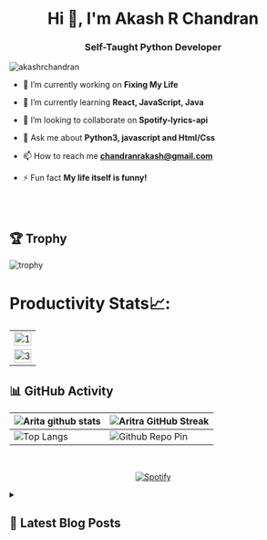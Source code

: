 <h1 align="center">Hi 👋, I'm Akash R Chandran</h1>

<h3 align="center">Self-Taught Python Developer</h3>

<p align="left"> <img src="https://komarev.com/ghpvc/?username=akashrchandran&label=Profile%20views&color=0e75b6&style=flat" alt="akashrchandran" /> </p>

- 🔭 I’m currently working on **Fixing My Life**

- 🌱 I’m currently learning **React, JavaScript, Java**

- 👯 I’m looking to collaborate on **Spotify-lyrics-api**

- 💬 Ask me about **Python3, javascript and Html/Css**

- 📫 How to reach me **chandranrakash@gmail.com**

- ⚡ Fun fact **My life itself is funny!**

<br>
<br>

## 🏆 Trophy
![trophy](https://github-profile-trophy.vercel.app/?username=akashrchandran)
# Productivity Stats📈:
<table>
  <tr>
    <td><img src="https://github-profile-summary-cards.vercel.app/api/cards/profile-details?username=akashrchandran&theme=monokai"  display=block width=100% height=auto  alt="1" ></td>
   </tr> 
   <tr>
      <td><img src="https://github-readme-activity-graph.cyclic.app/graph?username=akashrchandran&bg_color=1a1b27&color=be90f2&line=638fda&point=35aea1&area=true" display=block width=100% height=auto alt="3" ></td>
  </td>
  </tr>
</table>

## 📊 GitHub Activity
| ![Arita github stats](https://github-readme-stats-git-masterrstaa-rickstaa.vercel.app/api?username=akashrchandran&show_icons=true&theme=radical)             | ![Aritra GitHub Streak](https://streak-stats.demolab.com/?user=akashrchandran&theme=radical)                                                                                                           |
| --------------------------------------------------------------------------------------------------------------------------------- | ----------------------------------------------------------------------------------------------------------------------------------------------------------------------------------------------------------------- |
| ![Top Langs](https://github-readme-stats-git-masterrstaa-rickstaa.vercel.app/api/top-langs/?username=akashrchandran&langs_count=8&theme=radical&layout=compact) | ![Github Repo Pin](https://github-readme-stats-git-masterrstaa-rickstaa.vercel.app/api/pin/?username=akashrchandran&repo=spotify-lyrics-api&cache_seconds=86400&theme=radical) |

<br>

<div align="center">

[![Spotify](https://novatorem-two-alpha.vercel.app/api/spotify)](https://open.spotify.com/user/tmu94p08mnf6k686uc7dyox9x)
</div>

<details>
  <summary><h2>📜 Latest Blog Posts</h2></summary>
<!-- HASHNODE_BLOG:START -->
<p align="left">
<a href="https://akashrchandran.hashnode.dev/vercel-launches-3-new-storage-options-for-your-next-project-clhqbs9t5000109jx4rlhb58n" title="Vercel Launches 3 New Storage Options for Your Next Project!"><img src="https://cdn.hashnode.com/res/hashnode/image/upload/v1684242075188/a6cf8f33-bb8f-4679-a6b3-3158fafc64b9.png" alt="Vercel Launches 3 New Storage Options for Your Next Project!" width="250px" align="left" /></a>
<a href="https://akashrchandran.hashnode.dev/vercel-launches-3-new-storage-options-for-your-next-project-clhqbs9t5000109jx4rlhb58n" title="Vercel Launches 3 New Storage Options for Your Next Project!"><strong>Vercel Launches 3 New Storage Options for Your Next Project!</strong></a>
<div><strong>16 May 2023</strong> | <strong>Updated: 16 May 2023</strong></div>
<br/> If you have tried manually deploying apps to production, then you may know how nerve-wracking things can be. Even the slightest mistake could cause the production database to be deleted, leading the company to lose billions of dollars, making you fre... </p> <br/> <br/>
<p align="left">
<a href="https://akashrchandran.hashnode.dev/how-to-host-fastapi-application-on-deta-space-clfrn55nj00xqrunv1z6h6346" title="How to host FastAPI application on Deta Space"><img src="https://cdn.hashnode.com/res/hashnode/image/upload/v1679946314333/e647c4c1-d65c-43d3-8e5a-2a2f8e2f0411.png" alt="How to host FastAPI application on Deta Space" width="250px" align="right" /></a>
<a href="https://akashrchandran.hashnode.dev/how-to-host-fastapi-application-on-deta-space-clfrn55nj00xqrunv1z6h6346" title="How to host FastAPI application on Deta Space"><strong>How to host FastAPI application on Deta Space</strong></a>
<div><strong>28 Mar 2023</strong> | <strong>Updated: 29 Mar 2023</strong></div>
<br/> Almost 2 years ago while browsing through the FastAPI docs, I came across their sponsors one of which was deta.sh and it is still there you can view it at FastAPI Docs. As a curious person, I opened the link and browsed through their website. At that... </p> <br/> <br/>
<p align="left">
<a href="https://akashrchandran.hashnode.dev/top-10-python-packages-every-developer-should-know-about-clf1ga7ct000008mi5zy93ar5" title="Top 10 Python Packages Every Developer Should Know About"><img src="https://cdn.hashnode.com/res/hashnode/image/upload/v1678386759783/fe665181-bedd-4f0f-901a-99b716b69126.png" alt="Top 10 Python Packages Every Developer Should Know About" width="250px" align="left" /></a>
<a href="https://akashrchandran.hashnode.dev/top-10-python-packages-every-developer-should-know-about-clf1ga7ct000008mi5zy93ar5" title="Top 10 Python Packages Every Developer Should Know About"><strong>Top 10 Python Packages Every Developer Should Know About</strong></a>
<div><strong>9 Mar 2023</strong> | <strong>Updated: 10 Mar 2023</strong></div>
<br/> Python is undoubtedly one of the most popular programming languages in today's tech industry. With an ever-increasing number of developers turning to it, Python has established itself as a must-know skill for any aspiring programmer or software engin... </p> <br/> <br/>
<!-- HASHNODE_BLOG:END -->
</details>
